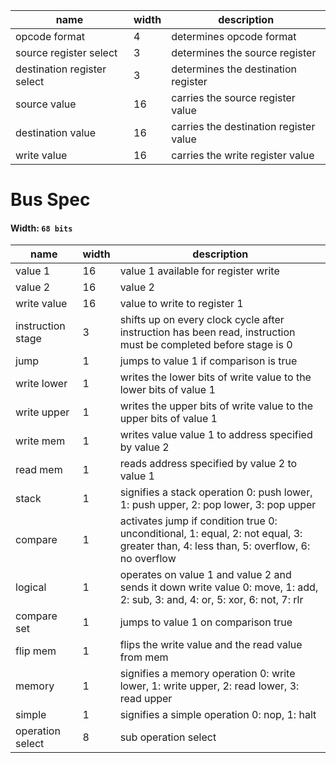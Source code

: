 

| name                        | width | description                            |
|-----------------------------|-------|----------------------------------------|
| opcode format               | 4     | determines opcode format               |
| source register select      | 3     | determines the source register         |
| destination register select | 3     | determines the destination register    |
| source value                | 16    | carries the source register value      |
| destination value           | 16    | carries the destination register value |
| write value                 | 16    | carries the write register value       |

# Bus Spec
#### Width: ```68 bits```
| name              | width | description                                                                                                                           |
|-------------------|-------|---------------------------------------------------------------------------------------------------------------------------------------|
| value 1           | 16    | value 1 available for register write                                                                                                  |
| value 2           | 16    | value 2                                                                                                                               |
| write value       | 16    | value to write to register 1                                                                                                          |
| instruction stage | 3     | shifts up on every clock cycle after instruction has been read, instruction must be completed before stage is 0                       |
| jump              | 1     | jumps to value 1 if comparison is true                                                                                                |
| write lower       | 1     | writes the lower bits of write value to the lower bits of value 1                                                                     |
| write upper       | 1     | writes the upper bits of write value to the upper bits of value 1                                                                     |
| write mem         | 1     | writes value value 1 to address specified by value 2                                                                                  |
| read mem          | 1     | reads address specified by value 2 to value 1                                                                                         |
| stack             | 1     | signifies a stack operation 0: push lower, 1: push upper, 2: pop lower, 3: pop upper                                                  |
| compare           | 1     | activates jump if condition true 0: unconditional, 1: equal, 2: not equal, 3: greater than, 4: less than, 5: overflow, 6: no overflow |
| logical           | 1     | operates on value 1 and value 2 and sends it down write value 0: move, 1: add, 2: sub, 3: and, 4: or, 5: xor, 6: not, 7: rlr          |
| compare set       | 1     | jumps to value 1 on comparison true                                                                                                   |
| flip mem          | 1     | flips the write value and the read value from mem                                                                                     |
| memory            | 1     | signifies a memory operation 0: write lower, 1: write upper, 2: read lower, 3: read upper                                             |
| simple            | 1     | signifies a simple operation 0: nop, 1: halt                                                                                          |
| operation select  | 8     | sub operation select                                                                                                                  |